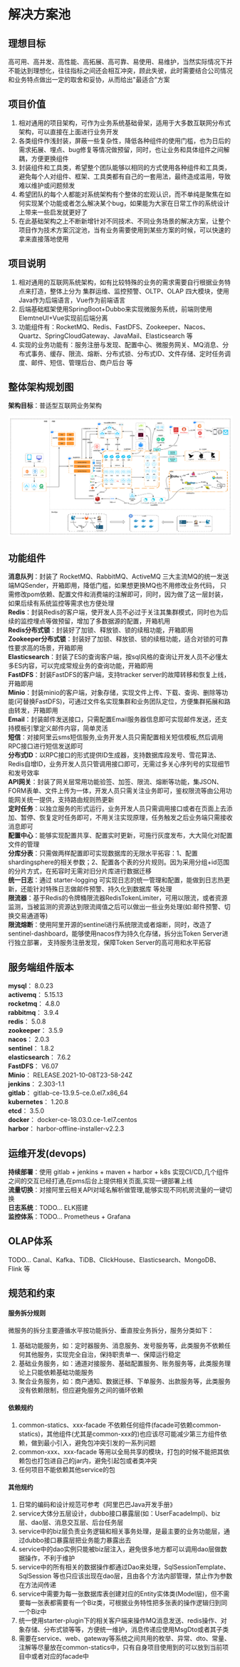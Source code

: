 # 解决方案池
## 理想目标  
高可用、高并发、高性能、高拓展、高可靠、易使用、易维护，当然实际情况下并不能达到理想化，往往指标之间还会相互冲突，顾此失彼，此时需要结合公司情况和业务特点做出一定的取舍和妥协，从而给出"最适合"方案  

## 项目价值  
1. 相对通用的项目架构，可作为业务系统基础骨架，适用于大多数互联网分布式架构，可以直接在上面进行业务开发  
2. 各类组件作浅封装，屏蔽一些复杂性，降低各种组件的使用门槛，也为日后的需求拓展、埋点、bug修复等情况做预留，同时，也让业务和具体组件之间解耦，方便更换组件  
3. 封装组件和工具类，希望整个团队能够以相同的方式使用各种组件和工具类，避免每个人对组件、框架、工具类都有自己的一套用法，最终造成滥用，导致难以维护或问题频发  
4. 希望团队的每个人都能对系统架构有个整体的宏观认识，而不单纯是聚焦在如何实现某个功能或者怎么解决某个bug，如果能为大家在日常工作的系统设计上带来一些启发就更好了  
5. 在此基础架构之上不断新增针对不同技术、不同业务场景的解决方案，让整个项目作为技术方案沉淀池，当有业务需要使用到某些方案的时候，可以快速的拿来直接落地使用  

## 项目说明  
1. 相对通用的互联网系统架构，如有比较特殊的业务的需求需要自行根据业务特点来打造，整体上分为 集群运维、监控预警、OLTP、OLAP 四大模块，使用Java作为后端语言，Vue作为前端语言  
2. 后端基础框架使用SpringBoot+Dubbo来实现微服务系统，前端则使用ElemtneUI+Vue实现前后端分离  
3. 功能组件有：RocketMQ、Redis、FastDFS、Zookeeper、Nacos、Quartz、SpringCloudGateway、JavaMail、Elasticsearch 等  
4. 实现的业务功能有：服务注册与发现、配置中心、微服务网关、MQ消息、分布式事务、缓存、限流、熔断、分布式锁、分布式ID、文件存储、定时任务调度、邮件、短信、管理后台、商户后台 等  

## 整体架构规划图
**架构目标**：普适型互联网业务架构
  
![arch_pic](./docs/images/微服务架构图.png)

## 功能组件  
**消息队列**：封装了 RocketMQ、RabbitMQ、ActiveMQ 三大主流MQ的统一发送端MQSender，开箱即用，降低门槛，如果想更换MQ也不用修改业务代码，
只需修改pom依赖、配置文件和消费端的注解即可，同时，因为做了这一层封装，如果后续有系统监控等需求也方便处理   
**Redis**：封装Redis的客户端，使开发人员不必过于关注其集群模式，同时也为后续的监控埋点等做预留，增加了多数据源的配置，开箱机用  
**Redis分布式锁**：封装好了加锁、释放锁、锁的续租功能，开箱即用  
**Zookeeper分布式锁**：封装好了加锁、释放锁、锁的续租功能，适合对锁的可靠性要求高的场景，开箱即用  
**Elasticsearch**：封装了ES的查询客户端，按sql风格的查询让开发人员不必懂太多ES内容，可以完成常规业务的查询功能，开箱即用  
**FastDFS**：封装FastDFS的客户端，支持tracker server的故障转移和恢复上线，开箱即用  
**Minio**：封装minio的客户端，对象存储，实现文件上传、下载、查询、删除等功能(可替换FastDFS)，可通过文件名实现集群和业务团队定位，方便集群拓展和路由转发，开箱即用  
**Email**：封装邮件发送接口，只需配置Email服务器信息即可实现邮件发送，还支持模板引擎定义邮件内容，简单灵活  
**短信**：对接阿里云sms短信服务,业务开发人员只需配置相关短信模板,然后调用RPC接口进行短信发送即可  
**分布式ID**：以RPC接口的形式提供ID生成器，支持数据库段发号、雪花算法、Redis自增ID，业务开发人员只管调用接口即可，无需过多关心序列号的实现细节和发号效率  
**API网关**：封装了网关层常用功能验签、加签、限流、熔断等功能，集JSON、FORM表单、文件上传为一体，开发人员只需关注业务即可，鉴权限流等由公用功能网关统一提供，支持路由规则热更新  
**定时任务**：以独立服务的形式运行，业务开发人员只需调用接口或者在页面上去添加、暂停、恢复定时任务即可，不用关注实现原理，任务触发之后业务端只需接收消息即可  
**配置中心**：能够实现配置共享、配置实时更新，可施行灰度发布，大大简化对配置文件的管理  
**分库分表**：只需做两样配置即可实现数据库的无限水平拓容：1、配置shardingsphere的相关参数；2、配置各个表的分片规则。因为采用分组+id范围的分片方式，在拓容时无需对旧分片库进行数据迁移  
**统一日志**：通过 starter-logging 可实现日志的统一管理和配置，能做到日志热更新，还能针对特殊日志做邮件预警、持久化到数据库 等处理  
**限流器**：基于Redis的令牌桶限流器RedisTokenLimiter，可用以限流，或者资源监测，当被监测的资源达到限流阈值之后可以做出一些业务处理(如:邮件预警、切换交易通道等)  
**限流熔断**：使用阿里开源的sentinel进行系统限流或者熔断，同时，改造了sentinel-dashboard，能够使用nacos作为持久化存储，拆分出Token Server进行独立部署，
支持服务注册发现，保障Token Server的高可用和水平拓容  

## 服务端组件版本  
**mysql**：          8.0.23  
**activemq**：       5.15.13    
**rocketmq**：       4.8.0  
**rabbitmq**：       3.9.4  
**redis**：          5.0.8  
**zookeeper**：      3.5.9  
**nacos**：          2.0.3  
**sentinel**：       1.8.2  
**elasticsearch**：  7.6.2  
**FastDFS**：        V6.07  
**Minio**：          RELEASE.2021-10-08T23-58-24Z  
**jenkins**：        2.303-1.1  
**gitlab**：         gitlab-ce-13.9.5-ce.0.el7.x86_64  
**kubernetes**：     1.20.8  
**etcd**：           3.5.0  
**docker**：         docker-ce-18.03.0.ce-1.el7.centos  
**harbor**：         harbor-offline-installer-v2.2.3  

## 运维开发(devops)  
**持续部署**：使用 gitlab + jenkins + maven + harbor + k8s 实现CI/CD,几个组件之间的交互已经打通,在pms后台上提供相关页面,实现一键部署上线  
**流量切换**：对接阿里云相关API对域名解析做管理,能够实现不同机房流量的一键切换  
**日志系统**：TODO... ELK搭建  
**监控体系**：TODO... Prometheus + Grafana  

## OLAP体系  
TODO... Canal、Kafka、TiDB、ClickHouse、Elasticsearch、MongoDB、Flink 等

## 规范和约束
#### 服务拆分规则
微服务的拆分主要遵循水平按功能拆分、垂直按业务拆分，服务分类如下：  
1. 基础功能服务，如：定时器服务、消息服务、发号服务等，此类服务不依赖任何其他服务，实现完全自治，保持职责单一、保障运行稳定  
2. 基础业务服务，如：通道对接服务、基础配置服务、账务服务等，此类服务理论上只能依赖基础功能服务  
3. 聚合业务服务，如：商户通知、数据迁移、下单服务、出款服务等，此类服务没有依赖限制，但应避免服务之间的循环依赖  

#### 依赖规约
1. common-statics、xxx-facade 不依赖任何组件(facade可依赖common-statics)，其他组件(尤其是common-xxx的)也应该尽可能减少第三方组件依赖，做到最小引入，避免包冲突引发的一系列问题  
2. common-xxx、xxx-facade 等用以全局共享的模块，打包的时候不能把其依赖包也打包进自己的jar内，避免引起包或者类冲突
3. 任何项目不能依赖其他service的包

#### 其他规约
1. 日常的编码和设计规范可参考《阿里巴巴Java开发手册》
2. service大体分五层设计，dubbo接口暴露层(如：UserFacadeImpl)、biz层、dao层、消息交互层、后台任务层
3. service中的biz层负责业务逻辑和相关事务处理，是最主要的业务功能层，通过dubbo接口暴露层把业务能力暴露出去
4. service中的dao实例只能被biz层注入，避免很多地方都可以调用dao层做数据操作，不利于维护
5. service中的所有相关的数据操作都通过Dao来处理，SqlSessionTemplate、SqlSession 等也只应该出现在dao层，且由各个方法内部管理，禁止作为参数在方法间传递
6. service中需要为每一张数据库表创建对应的Entity实体类(Model层)，但不需要每一张表都需要有一个Biz类，可根据业务特性把多张表的操作逻辑归到同一个Biz中
7. 统一使用starter-plugin下的相关客户端来操作MQ消息发送、redis操作、对象存储、分布式锁等等，方便统一维护，消息传递应使用MsgDto或者其子类
8. 需要在service、web、gateway等系统之间共用的枚举、异常、dto、常量、注解等尽量放在common-statics中，只有自身项目使用到的可以放到当前项目中或者对应的facade中


